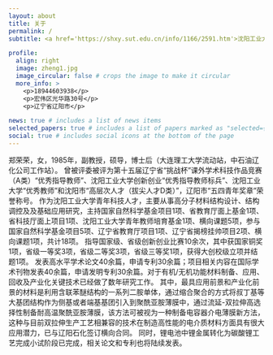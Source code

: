 ```yaml
---
layout: about
title: 关于
permalink: /
subtitle: <a href='https://shxy.sut.edu.cn/info/1166/2591.htm'>沈阳工业大学</a>. 辽宁省辽阳市宏伟区光华路30号

profile:
  align: right
  image: zheng1.jpg
  image_circular: false # crops the image to make it circular
  more_info: >
    <p>18944603938</p>
    <p>宏伟区光华路30号</p>
    <p>辽宁省辽阳市</p>

news: true # includes a list of news items
selected_papers: true # includes a list of papers marked as "selected={true}"
social: true # includes social icons at the bottom of the page
---
```


郑荣荣，女，1985年，副教授，硕导，博士后（大连理工大学流动站，中石油辽化公司工作站）。
曾被评委被评为第十五届辽宁省“挑战杯”课外学术科技作品竞赛（A类）“优秀指导教师”、沈阳工业大学创新创业“优秀指导教师标兵”、沈阳工业大学“优秀教师”和沈阳市“高层次人才（拔尖人才D类）”，辽阳市“五四青年奖章”荣誉称号。
作为沈阳工业大学青年科技人才，主要从事高分子材料结构设计、结构调控及及基础应用研究，主持国家自然科学基金项目1项、省教育厅面上基金1项、省科技厅面上项目1项、沈阳工业大学青年教师培育基金1项、横向课题5项，参与国家自然科学基金项目5项、辽宁省教育厅项目1项、辽宁省揭榜挂帅项目2项、横向课题1项，共计18项。
指导国家级、省级创新创业比赛10余次，其中获国家铜奖1项，省级一等奖3项，省级二等奖3项，省级三等奖1项，获得大创校级立项并结题1项。
发表高水平学术论文40余篇，申请专利30余篇；项目相关内容在国际学术刊物发表40余篇，申请发明专利30余篇。对于有机/无机功能材料制备、应用、回收及产业化关键技术已经做了数年研究工作。
其中，最具应用前景和产业化前景的材料是利用含联苯醚结构的一系列二胺单体，通过缩合聚合的方式将叔丁基等大基团结构作为侧基或者端基基团引入到聚酰亚胺薄膜中，通过流延-双拉伸高选择性制备耐高温聚酰亚胺薄膜，该方法可被视为一种制备电容器介电薄膜新方法，这种与目前双拉伸生产工艺相兼容的技术在制造高性能的电介质材料方面具有很大应用潜力，已与辽阳石化签订横向合同。
同时，锂电池中锂金属转化为碳酸锂工艺完成小试阶段已完成，相关论文和专利也将陆续发表。

